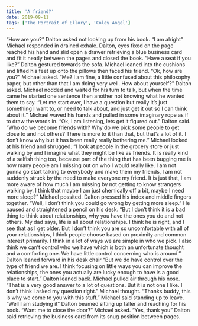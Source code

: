 ```yaml
---
title: 'A friend?'
date: 2019-09-11
tags: ['The Portrait of Ellory', 'Coley Angel']
---
```


“How are you?” Dalton asked not looking up from his book.
“I am alright” Michael responded in drained exhale. Dalton, eyes fixed on the page reached his hand and slid open a drawer retrieving a blue business card and fit it neatly between the pages and closed the book. “Have a seat if you like?” Dalton gestured towards the sofa. Michael leaned into the cushions and lifted his feet up onto the pillows then faced his friend. “Ok, how are you?” Michael asked. “Me? I am fine, a little confused about this philosophy paper, but other than that I am doing very well. How about yourself?” Dalton asked.
Michael nodded and waited for his turn to talk, but when the time came he started one sentence then another not knowing what he wanted them to say. “Let me start over, I have a question but really it’s just something I want to, or need to talk about, and just get it out so I can think about it.” Michael waved his hands and pulled in some imaginary rope as if to draw the words in. “Ok, I am listening, lets get it figured out.” Dalton said. “Who do we become friends with? Why do we pick some people to get close to and not others? There is more to it than that, but that’s a lot of it. I don’t know why but it has been really really bothering me.” Michael looked at his friend and shrugged. “I look at people in the grocery store or just walking by and I imagine what they might be like as friends. It is really kind of a selfish thing too, because part of the thing that has been bugging me is how many people am I missing out on who I would really like. I am not gonna go start talking to everybody and make them my friends, I am not suddenly struck by the need to make everyone my friend. It is just that, I am more aware of how much I am missing by not getting to know strangers walking by. I think that maybe I am just chemically off a bit, maybe I need more sleep?” Michael possited.
Dalton pressed his index and middle fingers together. “Well, I don’t think you could go wrong by getting more sleep.” He paused and straightened a pencil on his desk. “But I don’t think it is a bad thing to think about relationships, why you have the ones you do and not others. My dad says, life is all about relationships. I think he is right, and I see that as I get older. But I don’t think you are so uncomfortable with all of your relationships, I think people choose based on proximity and common interest primarily. I think in a lot of ways we are simple in who we pick. I also think we can’t control who we have which is both an unfortunate thought and a comforting one. We have little control concerning who is around.” Dalton leaned forward in his desk chair “But we do have control over the type of friend we are. I think focusing on little ways you can improve the relationships, the ones you actually are lucky enough to have is a good place to start.” Dalton leaned back. Michael pulled air through his nose. “That is a very good answer to a lot of questions. But it is not one I like. I don’t think I asked my question right.” Michael thought. “Thanks buddy, this is why we come to you with this stuff.” Michael said standing up to leave. “Well I am studying it” Dalton beamed sitting up taller and reaching for his book. “Want me to close the door?” Michael asked. “Yes, thank you” Dalton said retrieving the business card from its snug position between pages.
